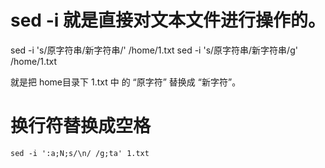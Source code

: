 <!--
 * @Author: wjn
 * @Date: 2020-03-12 20:18:56
 * @LastEditors: wjn
 * @LastEditTime: 2020-03-12 20:24:20
 -->
# sed -i 就是直接对文本文件进行操作的。

sed -i 's/原字符串/新字符串/' /home/1.txt
sed -i 's/原字符串/新字符串/g' /home/1.txt

就是把 home目录下 1.txt 中 的  “原字符” 替换成 “新字符”。

# 换行符替换成空格
```
sed -i ':a;N;s/\n/ /g;ta' 1.txt
```